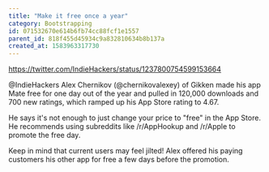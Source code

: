 ```yaml
---
title: "Make it free once a year"
category: Bootstrapping
id: 071532670e614b6fb74cc88fcf1e1557
parent_id: 818f455d45934c9a832810634b8b137a
created_at: 1583963317730
---
```


https://twitter.com/IndieHackers/status/1237800754599153664

@IndieHackers
Alex Chernikov (@chernikovalexey) of Gikken made his app Mate free for one day out of the year and pulled in 120,000 downloads and 700 new ratings, which ramped up his App Store rating to 4.67.

He says it's not enough to just change your price to "free" in the App Store. He recommends using subreddits like /r/AppHookup and /r/Apple to promote the free day.

Keep in mind that current users may feel jilted! Alex offered his paying customers his other app for free a few days before the promotion.

                